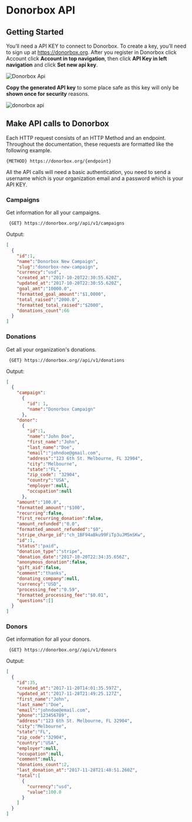 # Donorbox API

## Getting Started

You’ll need a API KEY to connect to Donorbox. To create a key, you’ll need to sign up at https://donorbox.org. After you register in Donorbox click Account click **Account in top navigation**, then click **API Key in left navigation** and click **Set new api key**. 

![Donorbox Api](https://github.com/donorbox/donorbox/wiki/images/zapier/dbox_zap_02_api_key.png)

**Copy the generated API key** to some place safe as this key will only be **shown once for security** reasons.

![donorbox api](https://github.com/donorbox/donorbox/wiki/images/zapier/dbox_zap_03_api_key.png)

## Make API calls to Donorbox

Each HTTP request consists of an HTTP Method and an endpoint. Throughout the documentation, these requests are formatted like the following example.

` {METHOD} https://donorbox.org/{endpoint} `

All the API calls will need a basic authentication, you need to send a username which is your organization email and a password which is your API KEY.
### Campaigns

Get information for all your campaigns.

` {GET} https://donorbox.org//api/v1/campaigns`

Output:

```json
[
  {
    "id":1,
    "name":"Donorbox New Campaign",
    "slug":"donorbox-new-campaign",
    "currency":"usd",
    "created_at":"2017-10-20T22:30:55.620Z",
    "updated_at":"2017-10-20T22:30:55.620Z",
    "goal_amt":"10000.0",
    "formatted_goal_amount":"$1,0000",
    "total_raised":"2000.0",
    "formatted_total_raised":"$2000",
    "donations_count":66
  }
]
```



### Donations

Get all your organization's donations.

` {GET} https://donorbox.org//api/v1/donations`

Output:

```json
[ 
  {
    "campaign":
      {
        "id": 1,
        "name":"Donorbox Campaign"
      },
    "donor":
      {
        "id":1,
        "name":"John Doe",
        "first_name":"John",
        "last_name":"Doe",
        "email":"johndoe@gmail.com",
        "address":"123 6th St. Melbourne, FL 32904",
        "city":"Melbourne",
        "state":"FL",
        "zip_code": "32904",
        "country":"USA",
        "employer":null,
        "occupation":null
      },
    "amount":"100.0",
    "formatted_amount":"$100",
    "recurring":false,
    "first_recurring_donation":false,
    "amount_refunded":"0.0",
    "formatted_amount_refunded":"$0",
    "stripe_charge_id":"ch_1BF94aBku99FiTp3uJM5mSKw",
    "id":1,
    "status":"paid",
    "donation_type":"stripe",
    "donation_date":"2017-10-20T22:34:35.656Z",
    "anonymous_donation":false,
    "gift_aid":false,
    "comment":"thanks",
    "donating_company":null,
    "currency":"USD",
    "processing_fee":"0.59",
    "formatted_processing_fee":"$0.01",
    "questions":[]
  }
]
```
### Donors

Get information for all your donors.

` {GET} https://donorbox.org//api/v1/donors`

Output:

```json
[
  {
    "id":35,
    "created_at":"2017-11-20T14:01:35.597Z",
    "updated_at":"2017-11-28T21:49:25.127Z",
    "first_name":"John",
    "last_name":"Doe",
    "email":"johndoe@email.com",
    "phone":"123456789",
    "address":"123 6th St. Melbourne, FL 32904",
    "city":"Melbourne",
    "state":"FL",
    "zip_code":"32904",
    "country":"USA",
    "employer":null,
    "occupation":null,
    "comment":null,
    "donations_count":2,
    "last_donation_at":"2017-11-28T21:48:51.260Z",
    "total":[
      {
        "currency":"usd",
        "value":100.0
      }
    ]
  }
]
```
